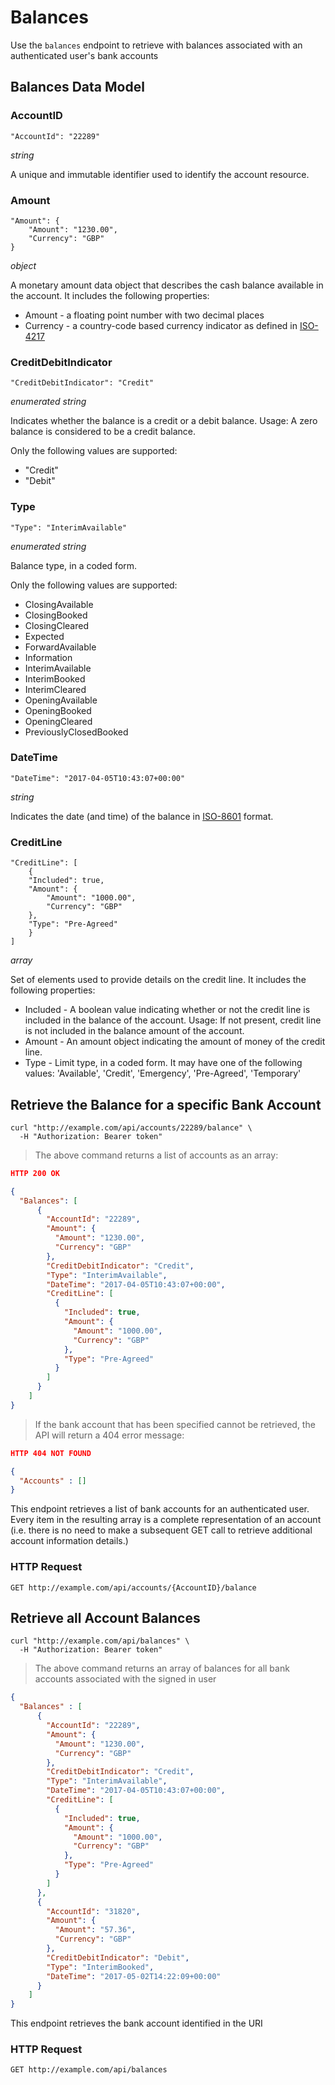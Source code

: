 # Balances

Use the `balances` endpoint to retrieve with balances associated with an authenticated user's bank accounts

## Balances Data Model

### AccountID 

```
"AccountId": "22289"
```

*string*

A unique and immutable identifier used to identify the account resource. 


### Amount

```
"Amount": {
    "Amount": "1230.00",
    "Currency": "GBP"
}
```

*object*

A monetary amount data object that describes the cash balance available in the account. It includes the following properties:

* Amount - a floating point number with two decimal places
* Currency - a country-code based currency indicator as defined in [ISO-4217](https://www.iso.org/iso-4217-currency-codes.html)


### CreditDebitIndicator

```
"CreditDebitIndicator": "Credit"
```

*enumerated string*

Indicates whether the balance is a credit or a debit balance. Usage: A zero balance is considered to be a credit balance.

Only the following values are supported:
* "Credit"
* "Debit"

### Type

```
"Type": "InterimAvailable"
```

*enumerated string*

Balance type, in a coded form.

Only the following values are supported:
* ClosingAvailable
* ClosingBooked
* ClosingCleared
* Expected
* ForwardAvailable
* Information
* InterimAvailable
* InterimBooked
* InterimCleared
* OpeningAvailable
* OpeningBooked
* OpeningCleared
* PreviouslyClosedBooked


### DateTime

```
"DateTime": "2017-04-05T10:43:07+00:00"
```

*string*

Indicates the date (and time) of the balance in [ISO-8601](https://www.iso.org/iso-8601-date-and-time-format.html) format.


### CreditLine

```
"CreditLine": [
    {
    "Included": true,
    "Amount": {
        "Amount": "1000.00",
        "Currency": "GBP"
    },
    "Type": "Pre-Agreed"
    }
]
```

*array*

Set of elements used to provide details on the credit line. It includes the following properties:

* Included - A boolean value indicating whether or not the credit line is included in the balance of the account. Usage: If not present, credit line is not included in the balance amount of the account.
* Amount - An amount object indicating the amount of money of the credit line.
* Type - Limit type, in a coded form. It may have one of the following values: 'Available', 'Credit', 'Emergency', 'Pre-Agreed', 'Temporary'



## Retrieve the Balance for a specific Bank Account

```shell
curl "http://example.com/api/accounts/22289/balance" \
  -H "Authorization: Bearer token"
```

> The above command returns a list of accounts as an array:

```json
HTTP 200 OK

{
  "Balances": [
      {
        "AccountId": "22289",
        "Amount": {
          "Amount": "1230.00",
          "Currency": "GBP"
        },
        "CreditDebitIndicator": "Credit",
        "Type": "InterimAvailable",
        "DateTime": "2017-04-05T10:43:07+00:00",
        "CreditLine": [
          {
            "Included": true,
            "Amount": {
              "Amount": "1000.00",
              "Currency": "GBP"
            },
            "Type": "Pre-Agreed"
          }
        ]
      }
    ] 
}
```

> If the bank account that has been specified cannot be retrieved, the API will return a 404 error message:

```json
HTTP 404 NOT FOUND

{
  "Accounts" : []    
}
```

This endpoint retrieves a list of bank accounts for an authenticated user. Every item in the resulting array is a complete representation of an account (i.e. there is no need to make a subsequent GET call to retrieve additional account information details.)

### HTTP Request

`GET http://example.com/api/accounts/{AccountID}/balance`

## Retrieve all Account Balances

```shell
curl "http://example.com/api/balances" \
  -H "Authorization: Bearer token"
```

> The above command returns an array of balances for all bank accounts associated with the signed in user

```json
{
  "Balances" : [
      {
        "AccountId": "22289",
        "Amount": {
          "Amount": "1230.00",
          "Currency": "GBP"
        },
        "CreditDebitIndicator": "Credit",
        "Type": "InterimAvailable",
        "DateTime": "2017-04-05T10:43:07+00:00",
        "CreditLine": [
          {
            "Included": true,
            "Amount": {
              "Amount": "1000.00",
              "Currency": "GBP"
            },
            "Type": "Pre-Agreed"
          }
        ]
      },
      {
        "AccountId": "31820",
        "Amount": {
          "Amount": "57.36",
          "Currency": "GBP"
        },
        "CreditDebitIndicator": "Debit",
        "Type": "InterimBooked",
        "DateTime": "2017-05-02T14:22:09+00:00"
      }
    ] 
}
```

This endpoint retrieves the bank account identified in the URI

### HTTP Request

`GET http://example.com/api/balances`
